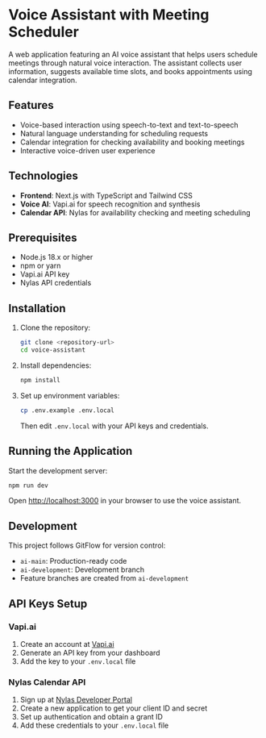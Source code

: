 # Voice Assistant with Meeting Scheduler

A web application featuring an AI voice assistant that helps users schedule meetings through natural voice interaction. The assistant collects user information, suggests available time slots, and books appointments using calendar integration.

## Features

- Voice-based interaction using speech-to-text and text-to-speech
- Natural language understanding for scheduling requests
- Calendar integration for checking availability and booking meetings
- Interactive voice-driven user experience

## Technologies

- **Frontend**: Next.js with TypeScript and Tailwind CSS
- **Voice AI**: Vapi.ai for speech recognition and synthesis
- **Calendar API**: Nylas for availability checking and meeting scheduling

## Prerequisites

- Node.js 18.x or higher
- npm or yarn
- Vapi.ai API key
- Nylas API credentials

## Installation

1. Clone the repository:
   ```bash
   git clone <repository-url>
   cd voice-assistant
   ```

2. Install dependencies:
   ```bash
   npm install
   ```

3. Set up environment variables:
   ```bash
   cp .env.example .env.local
   ```
   Then edit `.env.local` with your API keys and credentials.

## Running the Application

Start the development server:

```bash
npm run dev
```

Open [http://localhost:3000](http://localhost:3000) in your browser to use the voice assistant.

## Development

This project follows GitFlow for version control:
- `ai-main`: Production-ready code
- `ai-development`: Development branch
- Feature branches are created from `ai-development`

## API Keys Setup

### Vapi.ai
1. Create an account at [Vapi.ai](https://vapi.ai)
2. Generate an API key from your dashboard
3. Add the key to your `.env.local` file

### Nylas Calendar API
1. Sign up at [Nylas Developer Portal](https://developer.nylas.com/)
2. Create a new application to get your client ID and secret
3. Set up authentication and obtain a grant ID
4. Add these credentials to your `.env.local` file
